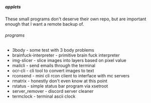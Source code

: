 ##### applets

These small programs don't deserve their own repo, but are important enough that I want a remote backup of.

###### programs
* 3body - some test with 3 body problems
* brainfuck-interpreter - primitive brain fuck interpreter
* img-slicer - slice images into layers based on pixel value
* mailcli - send emails through the terminal
* ocr-cli - cli tool to convert images to text
* rconsend - mini cli rcon client to interface with mc servers
* rmatrix - honestly don't even know at this point
* rstatus - simple status bar program via xsetroot
* server_remover - discord server cleaner
* termclock - terminal ascii clock
